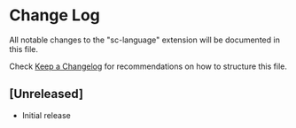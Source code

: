 # Change Log

All notable changes to the "sc-language" extension will be documented in this file.

Check [Keep a Changelog](http://keepachangelog.com/) for recommendations on how to structure this file.

## [Unreleased]

- Initial release
